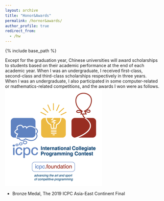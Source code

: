 ```yaml
---
layout: archive
title: "Honor&Awards"
permalink: /hornor&awards/
author_profile: true
redirect_from:
  - /hw
---
```


{% include base_path %}

Except for the graduation year, Chinese universities will award scholarships to students based on their academic performance at the end of each academic year. When I was an undergraduate, I received first-class, second-class and third-class scholarships respectively in three years. When I was an undergraduate, I also participated in some computer-related or mathematics-related competitions, and the awards I won were as follows.
![International Collegiate Programming Contest](../images/ICPC.png)  


* Bronze Medal, The 2019 ICPC Asia-East Continent Final